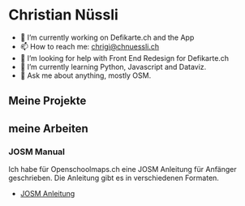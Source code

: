 # **Christian Nüssli**

<!--
**chnuessli/chnuessli** is a ✨ _special_ ✨ repository because its `README.md` (this file) appears on your GitHub profile.

-->
- 🔭 I’m currently working on Defikarte.ch and the App
- 📫 How to reach me: chrigi@chnuessli.ch
- 🤔 I’m looking for help with Front End Redesign for Defikarte.ch
- 🌱 I’m currently learning Python, Javascript and Dataviz. 
- 💬 Ask me about anything, mostly OSM.

## Meine Projekte


## meine Arbeiten

### JOSM Manual

Ich habe für Openschoolmaps.ch eine JOSM Anleitung für Anfänger geschrieben. Die Anleitung gibt es in verschiedenen Formaten.

- [JOSM Anleitung](josm_manual.md)